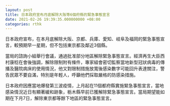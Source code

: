 ```yaml
---
layout: post
title: 日本政府宣布月底解除大阪等6個府縣的緊急事態宣言
date: 2021-02-26 19:39:35.000000000 +08:00
categories: rthk
---
```


日本政府宣布，在本月底解除大阪、京都、兵庫、愛知、岐阜及福岡的緊急事態宣言，較預期早一星期，但不包括東京都及鄰近3個縣。

當局的諮詢小組舉行會議，通過批准部分地區解除緊急事態宣言。經濟再生大臣西村康稔在會後強調，解除限制附有條件，專家組會密切監察當地新型冠狀病毒的傳播及醫院病床的使用情況，他又對限制措施放寬後感染數字可能回升表達關注，警告民眾不要自滿，特別是年輕人，呼籲他們採取嚴格的防感染措施。

日本政府因應當地爆發第三波疫情，上月起在11個都府縣實施緊急事態宣言，當地感染情況近日有顯著緩和跡象，栃木縣早前已獲解除緊急事態宣言。當局期望能如期在下月7日，解除東京都等餘下地區的緊急事態宣言。
